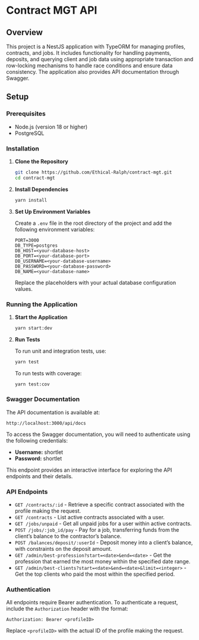 
# Contract MGT API

## Overview

This project is a NestJS application with TypeORM for managing profiles, contracts, and jobs. It includes functionality for handling payments, deposits, and querying client and job data using appropriate transaction and row-locking mechanisms to handle race conditions and ensure data consistency. The application also provides API documentation through Swagger.


## Setup

### Prerequisites

- Node.js (version 18 or higher)
- PostgreSQL 

### Installation

1. **Clone the Repository**

   ```bash
   git clone https://github.com/Ethical-Ralph/contract-mgt.git
   cd contract-mgt
   ```

2. **Install Dependencies**

   ```bash
   yarn install
   ```

3. **Set Up Environment Variables**

   Create a `.env` file in the root directory of the project and add the following environment variables:

   ```env
   PORT=3000
   DB_TYPE=postgres
   DB_HOST=<your-database-host>
   DB_PORT=<your-database-port>
   DB_USERNAME=<your-database-username>
   DB_PASSWORD=<your-database-password>
   DB_NAME=<your-database-name>
   ```

   Replace the placeholders with your actual database configuration values.

### Running the Application

1. **Start the Application**

   ```bash
   yarn start:dev
   ```

2. **Run Tests**

   To run unit and integration tests, use:

   ```bash
   yarn test
   ```

   To run tests with coverage:

   ```bash
   yarn test:cov
   ```

### Swagger Documentation

The API documentation is available at:

```
http://localhost:3000/api/docs
```

To access the Swagger documentation, you will need to authenticate using the following credentials:

- **Username:** shortlet
- **Password:** shortlet

This endpoint provides an interactive interface for exploring the API endpoints and their details.

### API Endpoints

- `GET /contracts/:id` - Retrieve a specific contract associated with the profile making the request.
- `GET /contracts` - List active contracts associated with a user.
- `GET /jobs/unpaid` - Get all unpaid jobs for a user within active contracts.
- `POST /jobs/:job_id/pay` - Pay for a job, transferring funds from the client’s balance to the contractor’s balance.
- `POST /balances/deposit/:userId` - Deposit money into a client’s balance, with constraints on the deposit amount.
- `GET /admin/best-profession?start=<date>&end=<date>` - Get the profession that earned the most money within the specified date range.
- `GET /admin/best-clients?start=<date>&end=<date>&limit=<integer>` - Get the top clients who paid the most within the specified period.

### Authentication

All endpoints require Bearer authentication. To authenticate a request, include the `Authorization` header with the format:

```
Authorization: Bearer <profileID>
```

Replace `<profileID>` with the actual ID of the profile making the request.
